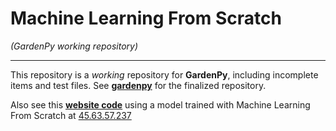 # Machine Learning From Scratch #
*(GardenPy working repository)*

----

This repository is a *working* repository for **GardenPy**, including incomplete items and test files.
See **[gardenpy](https://github.com/githubCHM/gardenpy)** for the finalized repository.

Also see this **[website code](https://github.com/yestochickens/NeuralNetWebsite)** using a model trained with Machine Learning From Scratch at [45.63.57.237](45.63.57.237)
